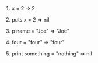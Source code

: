 1. x = 2
  => 2

2. puts x = 2
  => nil

3. p name = "Joe"
  => "Joe"

4. four = "four"
  => "four"

5. print something = "nothing"
 => nil